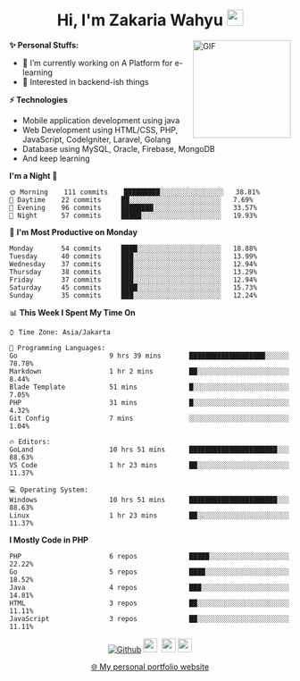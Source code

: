 <h1 align="center">Hi, I'm Zakaria Wahyu <img src="https://github.com/TheDudeThatCode/TheDudeThatCode/blob/master/Assets/Hi.gif" width="29px"></h1>

<img align="right" alt="GIF" height="175px" src="https://www.nayakapratama.co.id/wp-content/uploads/2019/07/Website-Maintenance.gif" />

**✨ Personal Stuffs:**
- 🔭 I’m currently working on A Platform for e-learning 
- 🌱 Interested in backend-ish things

**⚡ Technologies**
- Mobile application development using java
- Web Development using HTML/CSS, PHP, JavaScript, CodeIgniter, Laravel, Golang
- Database using MySQL, Oracle, Firebase, MongoDB
- And keep learning

<!--START_SECTION:waka-->
**I'm a Night 🦉** 

```text
🌞 Morning    111 commits    █████████░░░░░░░░░░░░░░░░   38.81% 
🌆 Daytime    22 commits     ██░░░░░░░░░░░░░░░░░░░░░░░   7.69% 
🌃 Evening    96 commits     ████████░░░░░░░░░░░░░░░░░   33.57% 
🌙 Night      57 commits     █████░░░░░░░░░░░░░░░░░░░░   19.93%

```
📅 **I'm Most Productive on Monday** 

```text
Monday       54 commits     ████░░░░░░░░░░░░░░░░░░░░░   18.88% 
Tuesday      40 commits     ███░░░░░░░░░░░░░░░░░░░░░░   13.99% 
Wednesday    37 commits     ███░░░░░░░░░░░░░░░░░░░░░░   12.94% 
Thursday     38 commits     ███░░░░░░░░░░░░░░░░░░░░░░   13.29% 
Friday       37 commits     ███░░░░░░░░░░░░░░░░░░░░░░   12.94% 
Saturday     45 commits     ████░░░░░░░░░░░░░░░░░░░░░   15.73% 
Sunday       35 commits     ███░░░░░░░░░░░░░░░░░░░░░░   12.24%

```


📊 **This Week I Spent My Time On** 

```text
⌚︎ Time Zone: Asia/Jakarta

💬 Programming Languages: 
Go                       9 hrs 39 mins       ███████████████████░░░░░░   78.78% 
Markdown                 1 hr 2 mins         ██░░░░░░░░░░░░░░░░░░░░░░░   8.44% 
Blade Template           51 mins             █░░░░░░░░░░░░░░░░░░░░░░░░   7.05% 
PHP                      31 mins             █░░░░░░░░░░░░░░░░░░░░░░░░   4.32% 
Git Config               7 mins              ░░░░░░░░░░░░░░░░░░░░░░░░░   1.04%

🔥 Editors: 
GoLand                   10 hrs 51 mins      ██████████████████████░░░   88.63% 
VS Code                  1 hr 23 mins        ██░░░░░░░░░░░░░░░░░░░░░░░   11.37%

💻 Operating System: 
Windows                  10 hrs 51 mins      ██████████████████████░░░   88.63% 
Linux                    1 hr 23 mins        ██░░░░░░░░░░░░░░░░░░░░░░░   11.37%

```

**I Mostly Code in PHP** 

```text
PHP                      6 repos             █████░░░░░░░░░░░░░░░░░░░░   22.22% 
Go                       5 repos             ████░░░░░░░░░░░░░░░░░░░░░   18.52% 
Java                     4 repos             ███░░░░░░░░░░░░░░░░░░░░░░   14.81% 
HTML                     3 repos             ██░░░░░░░░░░░░░░░░░░░░░░░   11.11% 
JavaScript               3 repos             ██░░░░░░░░░░░░░░░░░░░░░░░   11.11%

```



<!--END_SECTION:waka-->

<p align="center">
<a href="https://github.com/zakariawahyu" target="_blank"><img alt="Github" src="https://img.shields.io/badge/GitHub-%2312100E.svg?&style=for-the-badge&logo=Github&logoColor=white" /></a>
<a href="https://www.twitter.com/_zakariawahyu"><img src="https://img.shields.io/badge/twitter-%231DA1F2.svg?&style=for-the-badge&logo=twitter&logoColor=white" height=25></a> 
<a href="https://www.linkedin.com/in/zakariawahyu"><img src="https://img.shields.io/badge/linkedin-%230077B5.svg?&style=for-the-badge&logo=linkedin&logoColor=white" height=25></a> 
<a href="https://www.instagram.com/_zakariawahyu"><img src="https://img.shields.io/badge/instagram-%23E4405F.svg?&style=for-the-badge&logo=instagram&logoColor=white" height=25></a></p>
<p align="center"><a href="https://www.zakariawahyu.site">🌐 My personal portfolio website</a></p>

